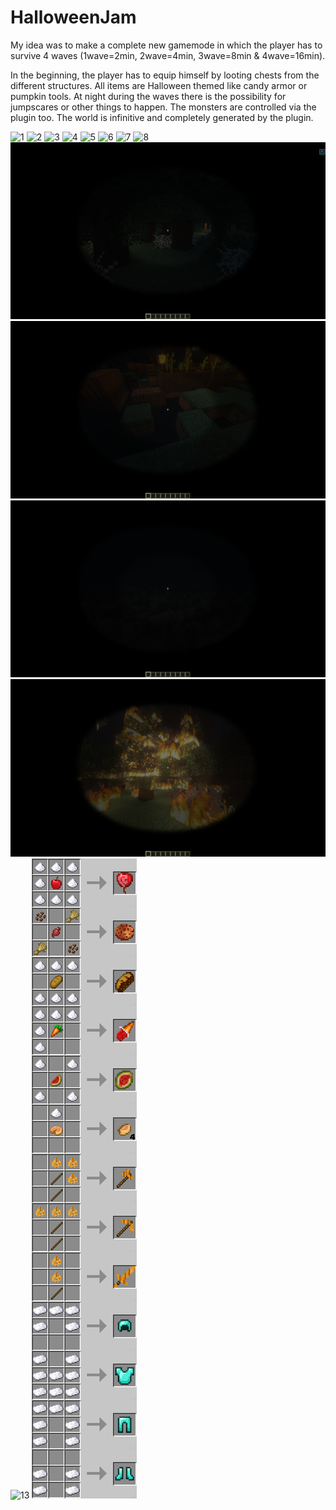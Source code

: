 # HalloweenJam

My idea was to make a complete new gamemode in which the player has to survive 4 waves 
(1wave=2min, 2wave=4min, 3wave=8min & 4wave=16min). 

In the beginning, the player has to equip himself by looting chests from the different structures. 
All items are Halloween themed like candy armor or pumpkin tools. 
At night during the waves there is the possibility for jumpscares or other things to happen. 
The monsters are controlled via the plugin too.
The world is infinitive and completely generated by the plugin.

![1]
![2]
![3]
![4]
![5]
![6]
![7]
![8]
![9]
![10]
![11]
![12]
![13]
![14]

[1]: images/2021-10-26_21.53.41.png
[2]: images/2021-10-26_21.53.52.png
[3]: images/2021-10-26_21.54.01.png
[4]: images/2021-10-26_21.54.09.png
[5]: images/2021-10-26_21.54.16.png
[6]: images/2021-10-26_21.54.34.png
[7]: images/2021-10-26_21.54.47.png
[8]: images/2021-10-26_21.56.46.png
[9]: images/2021-10-26_21.57.07.png
[10]: images/2021-10-26_21.57.44.png
[11]: images/2021-10-26_21.58.01.png
[12]: images/2021-10-26_21.58.39.png
[13]: images/2021-10-26_21.59.59.png
[14]: images/recipes.png

